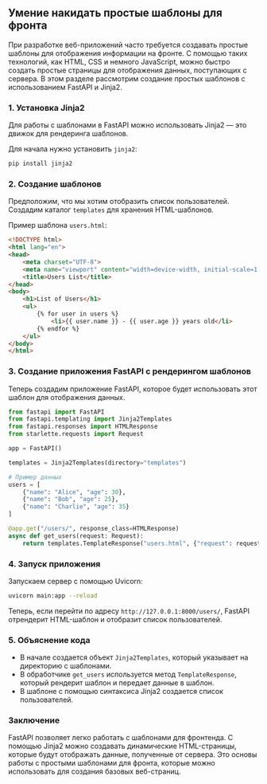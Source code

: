 ## Умение накидать простые шаблоны для фронта

При разработке веб-приложений часто требуется создавать простые шаблоны для отображения информации на фронте. С помощью таких технологий, как HTML, CSS и немного JavaScript, можно быстро создать простые страницы для отображения данных, поступающих с сервера. В этом разделе рассмотрим создание простых шаблонов с использованием FastAPI и Jinja2.

### 1. Установка Jinja2

Для работы с шаблонами в FastAPI можно использовать Jinja2 — это движок для рендеринга шаблонов.

Для начала нужно установить `jinja2`:

```bash
pip install jinja2
````

### 2. Создание шаблонов

Предположим, что мы хотим отобразить список пользователей. Создадим каталог `templates` для хранения HTML-шаблонов.

Пример шаблона `users.html`:

```html
<!DOCTYPE html>
<html lang="en">
<head>
    <meta charset="UTF-8">
    <meta name="viewport" content="width=device-width, initial-scale=1.0">
    <title>Users List</title>
</head>
<body>
    <h1>List of Users</h1>
    <ul>
        {% for user in users %}
            <li>{{ user.name }} - {{ user.age }} years old</li>
        {% endfor %}
    </ul>
</body>
</html>
```

### 3. Создание приложения FastAPI с рендерингом шаблонов

Теперь создадим приложение FastAPI, которое будет использовать этот шаблон для отображения данных.

```python
from fastapi import FastAPI
from fastapi.templating import Jinja2Templates
from fastapi.responses import HTMLResponse
from starlette.requests import Request

app = FastAPI()

templates = Jinja2Templates(directory="templates")

# Пример данных
users = [
    {"name": "Alice", "age": 30},
    {"name": "Bob", "age": 25},
    {"name": "Charlie", "age": 35}
]

@app.get("/users/", response_class=HTMLResponse)
async def get_users(request: Request):
    return templates.TemplateResponse("users.html", {"request": request, "users": users})
```

### 4. Запуск приложения

Запускаем сервер с помощью Uvicorn:

```bash
uvicorn main:app --reload
```

Теперь, если перейти по адресу `http://127.0.0.1:8000/users/`, FastAPI отрендерит HTML-шаблон и отобразит список пользователей.

### 5. Объяснение кода

- В начале создается объект `Jinja2Templates`, который указывает на директорию с шаблонами.
- В обработчике `get_users` используется метод `TemplateResponse`, который рендерит шаблон и передает данные в шаблон.
- В шаблоне с помощью синтаксиса Jinja2 создается список пользователей.

### Заключение

FastAPI позволяет легко работать с шаблонами для фронтенда. С помощью Jinja2 можно создавать динамические HTML-страницы, которые будут отображать данные, полученные от сервера. Это основы работы с простыми шаблонами для фронта, которые можно использовать для создания базовых веб-страниц.